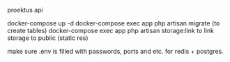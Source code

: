 proektus api

docker-compose up -d 
docker-compose exec app php artisan migrate (to create tables)
docker-compose exec app php artisan storage:link to link storage to public (static res)

make sure .env is filled with passwords, ports and etc. for redis + postgres.